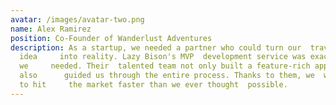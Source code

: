 ```yaml
---
avatar: /images/avatar-two.png
name: Alex Ramirez
position: Co-Founder of Wanderlust Adventures
description: As a startup, we needed a partner who could turn our  travel app
  idea     into reality. Lazy Bison's MVP  development service was exactly what
  we     needed. Their  talented team not only built a feature-rich app but
  also      guided us through the entire process. Thanks to them, we  were able
  to hit     the market faster than we ever thought  possible.
---
```

